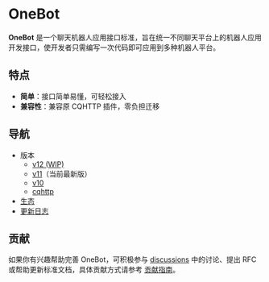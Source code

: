 # OneBot

**OneBot** 是一个聊天机器人应用接口标准，旨在统一不同聊天平台上的机器人应用开发接口，使开发者只需编写一次代码即可应用到多种机器人平台。

## 特点

- **简单**：接口简单易懂，可轻松接入
- **兼容性**：兼容原 CQHTTP 插件，零负担迁移

## 导航

- 版本
  - [v12 (WIP)](https://github.com/botuniverse/onebot/pull/108)
  - [v11](v11/specs/README.md)（当前最新版）
  - [v10](legacy/v10/specs/README.md)
  - [cqhttp](legacy/cqhttp/README.md)
- [生态](ecosystem.md)
- [更新日志](changelog.md)

## 贡献

如果你有兴趣帮助完善 OneBot，可积极参与 [discussions](https://github.com/botuniverse/onebot/discussions) 中的讨论、提出 RFC 或帮助更新标准文档，具体贡献方式请参考 [贡献指南](https://github.com/botuniverse/onebot/blob/master/CONTRIBUTING.md)。
